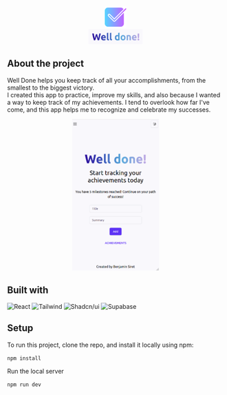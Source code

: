 <div align="center">
  <img src="public/checkbox.png" width="10%"/>
  <br/>
  <img src="public/AppTitle.png" width="25%" />
</div>



## About the project
Well Done helps you keep track of all your accomplishments, from the smallest to the biggest victory.<br/>
I created this app to practice, improve my skills, and also because I wanted a way to keep track of my achievements. I tend to overlook how far I've come, and this app helps me to recognize and celebrate my successes.


<div align="center">
  <img width="40%" src="public/Screenshot.png"/>
</div>

## Built with
![React](https://img.shields.io/badge/-React-black?style=for-the-badge&logoColor=white&logo=react&color=2F73BF)
![Tailwind](https://img.shields.io/badge/-TailwindCSS-black?style=for-the-badge&logoColor=white&logo=tailwindcss&color=2F73BF)
![Shadcn/ui](https://img.shields.io/badge/-Shadcn%2Fui-black?style=for-the-badge&logoColor=white&logo=shadcn/ui&color=black)
![Supabase](https://shields.io/badge/supabase-black?logo=supabase&style=for-the-badge)

## Setup
To run this project, clone the repo, and install it locally using npm:

```
npm install
```

Run the local server

```
npm run dev
```
